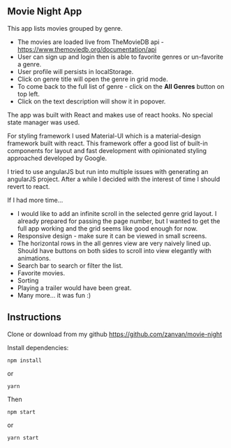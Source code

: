 ## Movie Night App

This app lists movies grouped by genre.

- The movies are loaded live from TheMovieDB api - https://www.themoviedb.org/documentation/api
- User can sign up and login then is able to favorite genres or un-favorite a genre.
- User profile will persists in localStorage.
- Click on genre title will open the genre in grid mode.
- To come back to the full list of genre - click on the **All Genres** button on top left.
- Click on the text description will show it in popover.

The app was built with React and makes use of react hooks.
No special state manager was used.

For styling framework I used Material-UI which is a material-design framework built with react.
This framework offer a good list of built-in components for layout and fast development with opinionated styling approached developed by Google.

I tried to use angularJS but run into multiple issues with generating an angularJS project. After a while I decided with the interest of time I should revert to react.

If I had more time... 
- I would like to add an infinite scroll in the selected genre grid layout. I already prepared for passing the page number, but I wanted to get the full app working and the grid seems like good enough for now.
- Responsive design - make sure it can be viewed in small screens.
- The horizontal rows in the all genres view are very naively lined up. Should have buttons on both sides to scroll into view elegantly with animations.
- Search bar to search or filter the list.
- Favorite movies.
- Sorting
- Playing a trailer would have been great.
- Many more... it was fun :)

## Instructions

Clone or download from my github https://github.com/zanvan/movie-night

Install dependencies:
```
npm install
```
or
```
yarn
```

Then 
```
npm start
```
or
```
yarn start
```

